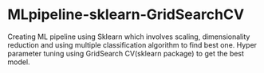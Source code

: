 # MLpipeline-sklearn-GridSearchCV
Creating ML pipeline using Sklearn which involves scaling, dimensionality reduction and using multiple classification algorithm to find best one. Hyper parameter tuning using GridSearch CV(sklearn package) to get the best model.
